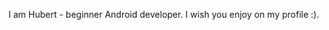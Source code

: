 I am Hubert -  beginner Android developer. I wish you enjoy on my profile :).

<!---
trebuh001/trebuh001 is a ✨ special ✨ repository because its `README.md` (this file) appears on your GitHub profile.
You can click the Preview link to take a look at your changes.
--->
